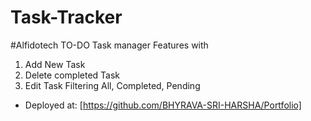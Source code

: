 # Task-Tracker
#Alfidotech
TO-DO Task manager
Features with 
1. Add New Task
2. Delete completed Task
3. Edit Task
Filtering All, Completed, Pending 

- Deployed at: [https://github.com/BHYRAVA-SRI-HARSHA/Portfolio]